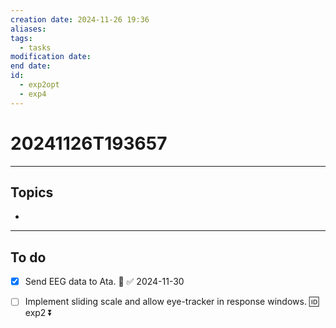 ```yaml
---
creation date: 2024-11-26 19:36
aliases: 
tags:
  - tasks
modification date: 
end date: 
id:
  - exp2opt
  - exp4
---
```

# 20241126T193657
---
## Topics
+ 
---
## To do
- [x] Send EEG data to Ata. 🔺 ✅ 2024-11-30
- [ ] Implement sliding scale and allow eye-tracker in response windows. 🆔 exp2 ⏬ 


